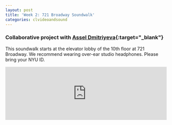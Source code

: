 ```yaml
---
layout: post
title: 'Week 2: 721 Broadway Soundwalk'
categories: clvideoandsound
---
```


### Collaborative project with [Assel Dmitriyeva](https://wp.nyu.edu/assel/soundwalk-group-assignment-with-jillian/){:target="_blank"} ###
This soundwalk starts at the elevator lobby of the 10th floor at 721 Broadway. We recommend wearing over-ear studio headphones. Please bring your NYU ID.

<iframe width="100%" height="166" scrolling="no" frameborder="no" src="https://w.soundcloud.com/player/?url=https%3A//api.soundcloud.com/tracks/343556327&amp;color=%23ff5500&amp;auto_play=false&amp;hide_related=false&amp;show_comments=true&amp;show_user=true&amp;show_reposts=false"></iframe> 